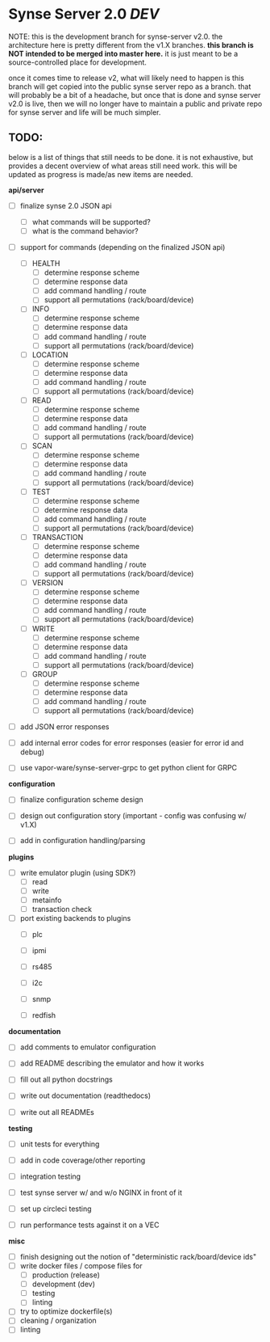 # Synse Server 2.0 *DEV*

NOTE: this is the development branch for synse-server v2.0. the architecture here
is pretty different from the v1.X branches. **this branch is NOT intended to be merged
into master here.** it is just meant to be a source-controlled place for development. 

once it comes time to release v2, what will likely need to happen is this branch will
get copied into the public synse server repo as a branch. that will probably be a bit
of a headache, but once that is done and synse server v2.0 is live, then we will no
longer have to maintain a public and private repo for synse server and life will be 
much simpler.



## TODO:
below is a list of things that still needs to be done. it is not exhaustive, but 
provides a decent overview of what areas still need work. this will be updated as
progress is made/as new items are needed.


__api/server__
- [ ] finalize synse 2.0 JSON api
    - [ ] what commands will be supported?
    - [ ] what is the command behavior?
- [ ] support for commands (depending on the finalized JSON api)
    - [ ] HEALTH
        - [ ] determine response scheme
        - [ ] determine response data
        - [ ] add command handling / route
        - [ ] support all permutations (rack/board/device)
    - [ ] INFO
        - [ ] determine response scheme
        - [ ] determine response data
        - [ ] add command handling / route
        - [ ] support all permutations (rack/board/device)
    - [ ] LOCATION
        - [ ] determine response scheme
        - [ ] determine response data
        - [ ] add command handling / route
        - [ ] support all permutations (rack/board/device)
    - [ ] READ
        - [ ] determine response scheme
        - [ ] determine response data
        - [ ] add command handling / route
        - [ ] support all permutations (rack/board/device)
    - [ ] SCAN
        - [ ] determine response scheme
        - [ ] determine response data
        - [ ] add command handling / route
        - [ ] support all permutations (rack/board/device)
    - [ ] TEST
        - [ ] determine response scheme
        - [ ] determine response data
        - [ ] add command handling / route
        - [ ] support all permutations (rack/board/device)
    - [ ] TRANSACTION
        - [ ] determine response scheme
        - [ ] determine response data
        - [ ] add command handling / route
        - [ ] support all permutations (rack/board/device)
    - [ ] VERSION
        - [ ] determine response scheme
        - [ ] determine response data
        - [ ] add command handling / route
        - [ ] support all permutations (rack/board/device)
    - [ ] WRITE
        - [ ] determine response scheme
        - [ ] determine response data
        - [ ] add command handling / route
        - [ ] support all permutations (rack/board/device)
    - [ ] GROUP
        - [ ] determine response scheme
        - [ ] determine response data
        - [ ] add command handling / route
        - [ ] support all permutations (rack/board/device)
- [ ] add JSON error responses
- [ ] add internal error codes for error responses (easier for error id and debug)
- [ ] use vapor-ware/synse-server-grpc to get python client for GRPC


__configuration__
- [ ] finalize configuration scheme design
- [ ] design out configuration story (important - config was confusing w/ v1.X)
- [ ] add in configuration handling/parsing


__plugins__
- [ ] write emulator plugin (using SDK?)
    - [ ] read
    - [ ] write
    - [ ] metainfo
    - [ ] transaction check
- [ ] port existing backends to plugins
    - [ ] plc
    - [ ] ipmi
    - [ ] rs485
    - [ ] i2c
    - [ ] snmp
    - [ ] redfish


__documentation__
- [ ] add comments to emulator configuration
- [ ] add README describing the emulator and how it works
- [ ] fill out all python docstrings
- [ ] write out documentation (readthedocs)
- [ ] write out all READMEs


__testing__
- [ ] unit tests for everything
- [ ] add in code coverage/other reporting
- [ ] integration testing
- [ ] test synse server w/ and w/o NGINX in front of it
- [ ] set up circleci testing
- [ ] run performance tests against it on a VEC


__misc__
- [ ] finish designing out the notion of "deterministic rack/board/device ids"
- [ ] write docker files / compose files for
    - [ ] production (release)
    - [ ] development (dev)
    - [ ] testing
    - [ ] linting
- [ ] try to optimize dockerfile(s) 
- [ ] cleaning / organization
- [ ] linting
